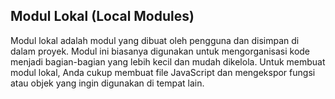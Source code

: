 ## Modul Lokal (Local Modules)

Modul lokal adalah modul yang dibuat oleh pengguna dan disimpan di dalam proyek. Modul ini biasanya digunakan untuk mengorganisasi kode menjadi bagian-bagian yang lebih kecil dan mudah dikelola. Untuk membuat modul lokal, Anda cukup membuat file JavaScript dan mengekspor fungsi atau objek yang ingin digunakan di tempat lain.
